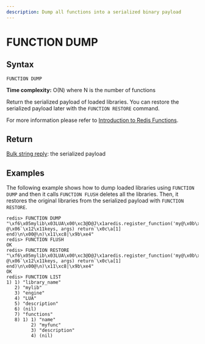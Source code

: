 ```yaml
---
description: Dump all functions into a serialized binary payload
---
```


# FUNCTION DUMP

## Syntax

    FUNCTION DUMP 

**Time complexity:** O(N) where N is the number of functions

Return the serialized payload of loaded libraries.
You can restore the serialized payload later with the `FUNCTION RESTORE` command.

For more information please refer to [Introduction to Redis Functions](https://redis.io/topics/functions-intro).

## Return

[Bulk string reply](https://redis.io/docs/reference/protocol-spec#resp-bulk-strings): the serialized payload

## Examples

The following example shows how to dump loaded libraries using `FUNCTION DUMP` and then it calls `FUNCTION FLUSH` deletes all the libraries.
Then, it restores the original libraries from the serialized payload with `FUNCTION RESTORE`.

```
redis> FUNCTION DUMP
"\xf6\x05mylib\x03LUA\x00\xc3@D@J\x1aredis.register_function('my@\x0b\x02', @\x06`\x12\x11keys, args) return`\x0c\a[1] end)\n\x00@\n)\x11\xc8|\x9b\xe4"
redis> FUNCTION FLUSH
OK
redis> FUNCTION RESTORE "\xf6\x05mylib\x03LUA\x00\xc3@D@J\x1aredis.register_function('my@\x0b\x02', @\x06`\x12\x11keys, args) return`\x0c\a[1] end)\n\x00@\n)\x11\xc8|\x9b\xe4"
OK
redis> FUNCTION LIST
1) 1) "library_name"
   2) "mylib"
   3) "engine"
   4) "LUA"
   5) "description"
   6) (nil)
   7) "functions"
   8) 1) 1) "name"
         2) "myfunc"
         3) "description"
         4) (nil)
```
